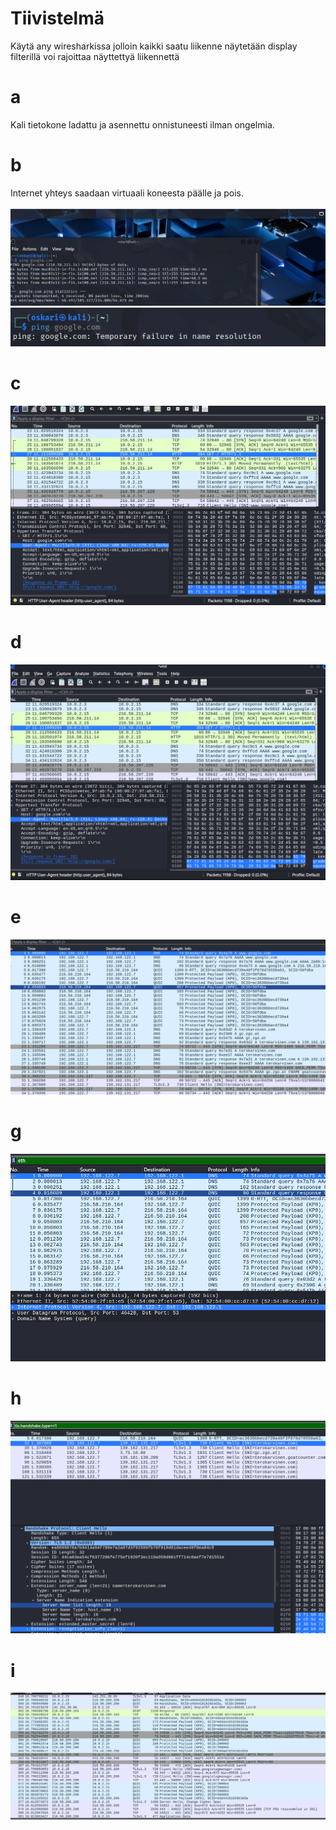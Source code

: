 # Tiivistelmä
Käytä any wiresharkissa jolloin kaikki saatu liikenne näytetään
display filterillä voi rajoittaa näyttettyä liikennettä
# a
Kali tietokone ladattu ja asennettu onnistuneesti ilman ongelmia.

# b
Internet yhteys saadaan virtuaali koneesta päälle ja pois.

![Alt text](https://github.com/OskariSalovaara/verkkoon-tunkeutuminen-ja-tiedustelu/blob/main/images/h1b.png)
![Alt text](https://github.com/OskariSalovaara/verkkoon-tunkeutuminen-ja-tiedustelu/blob/main/images/h1bb.png)
# c
![Alt text](https://github.com/OskariSalovaara/verkkoon-tunkeutuminen-ja-tiedustelu/blob/main/images/h1c.png)
# d
![Alt text](https://github.com/OskariSalovaara/verkkoon-tunkeutuminen-ja-tiedustelu/blob/main/images/h1d.png)
# e
![Alt text](https://github.com/OskariSalovaara/verkkoon-tunkeutuminen-ja-tiedustelu/blob/main/images/h1e.png)
# g
![Alt text](https://github.com/OskariSalovaara/verkkoon-tunkeutuminen-ja-tiedustelu/blob/main/images/h1g.png)
# h
![Alt text](https://github.com/OskariSalovaara/verkkoon-tunkeutuminen-ja-tiedustelu/blob/main/images/h1h.png)
# i
![Alt text](https://github.com/OskariSalovaara/verkkoon-tunkeutuminen-ja-tiedustelu/blob/main/images/h1i.png)
